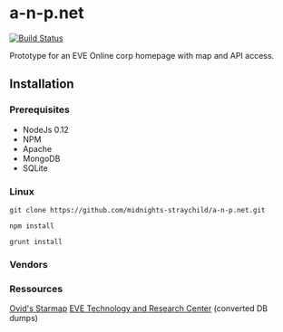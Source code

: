 # a-n-p.net

[![Build Status](https://drone.io/github.com/midnights-straychild/a-n-p.net/status.png)](https://drone.io/github.com/midnights-straychild/a-n-p.net/latest)

Prototype for an EVE Online corp homepage with map and API access.

## Installation

### Prerequisites

* NodeJs 0.12
* NPM
* Apache
* MongoDB
* SQLite

### Linux

`git clone https://github.com/midnights-straychild/a-n-p.net.git`

`npm install`

`grunt install`

### Vendors



### Ressources

[Ovid's Starmap](https://github.com/Ovid/ovid.github.com)
[EVE Technology and Research Center](https://forums.eveonline.com/default.aspx?g=topics&f=263) (converted DB dumps)
